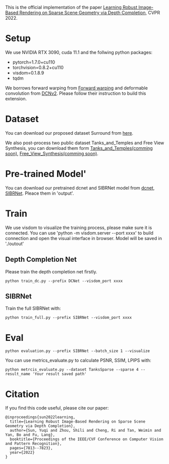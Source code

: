 This is the official implementation of the paper [Learning Robust Image-Based Rendering on Sparse Scene Geometry via Depth Completion](https://openaccess.thecvf.com/content/CVPR2022/papers/Sun_Learning_Robust_Image-Based_Rendering_on_Sparse_Scene_Geometry_via_Depth_CVPR_2022_paper.pdf), CVPR 2022.


# Setup
We use NVIDIA RTX 3090, cuda 11.1 and the follwing python packages:
- pytorch=1.7.0+cu110
- torchvision=0.8.2+cu110
- visdom=0.1.8.9
- tqdm

We borrows forward warping from [Forward warping](https://github.com/lizhihao6/Forward-Warp) and deformable convolution from [DCNv2](https://github.com/MatthewHowe/DCNv2/tree/master/DCN). Please follow their instruction to build this extension.


# Dataset
You can download our proposed dataset Surround from [here](https://drive.google.com/file/d/1h-8t4-iHLa3ujwUgcy7wmmgyXAeEORue/view?usp=sharing).

We also post-process two public dataset Tanks_and_Temples and Free View Synthesis, you can download them form [Tanks_and_Temples(comming soon)](), [Free_View_Synthesis(comming soon)]().

# Pre-trained Model'
You can download our pretrained dcnet and SIBRNet model from [dcnet](https://drive.google.com/file/d/1f22UsHubCkqdASt5G98V9-IlNBofeMXY/view?usp=sharing), [SIBRNet](https://drive.google.com/file/d/1xyjrVTN6mZ0RCax5fMD-_YheaXKQK8fw/view?usp=sharing). Pleace them in 'output'.

# Train

We use visdom to visualize the training process, please make sure it is connected. You can use 'python -m visdom.server --port xxxx' to build connection and open the visual interface in browser. Model will be saved in './outout'

## Depth Completion Net
Please train the depth completion net firstly.
```
python train_dc.py --prefix DCNet --visdom_port xxxx
```

## SIBRNet 
Train the full SIBRNet with:
```
python train_full.py --prefix SIBRNet --visdom_port xxxx
```

# Eval
```
python evaluation.py --prefix SIBRNet --batch_size 1 --visualize
```
You can use metrics_evaluate.py to calculate PSNR, SSIM, LPIPS with:
```
python metrcis_evaluate.py --dataset TanksSparse --sparse 4 --result_name 'Your result saved path'
```

# Citation
If you find this code useful, please cite our paper:
```
@inproceedings{sun2022learning,
  title={Learning Robust Image-Based Rendering on Sparse Scene Geometry via Depth Completion},
  author={Sun, Yuqi and Zhou, Shili and Cheng, Ri and Tan, Weimin and Yan, Bo and Fu, Lang},
  booktitle={Proceedings of the IEEE/CVF Conference on Computer Vision and Pattern Recognition},
  pages={7813--7823},
  year={2022}
}
```

